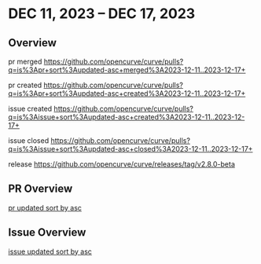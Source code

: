 

# DEC 11, 2023 – DEC 17, 2023

## Overview

pr merged
https://github.com/opencurve/curve/pulls?q=is%3Apr+sort%3Aupdated-asc+merged%3A2023-12-11..2023-12-17+

pr created
https://github.com/opencurve/curve/pulls?q=is%3Apr+sort%3Aupdated-asc+created%3A2023-12-11..2023-12-17+

issue created
https://github.com/opencurve/curve/pulls?q=is%3Aissue+sort%3Aupdated-asc+created%3A2023-12-11..2023-12-17+

issue closed
https://github.com/opencurve/curve/pulls?q=is%3Aissue+sort%3Aupdated-asc+closed%3A2023-12-11..2023-12-17+

release
https://github.com/opencurve/curve/releases/tag/v2.8.0-beta

## PR Overview

[pr updated sort by asc](https://github.com/opencurve/curve/pulls?q=is%3Apr+is%3Aopen+sort%3Aupdated-asc+-label%3Apending)

## Issue Overview

[issue updated sort by asc](https://github.com/opencurve/curve/issues?q=is%3Aissue+is%3Aopen+label%3Aassigned+sort%3Aupdated-asc)

